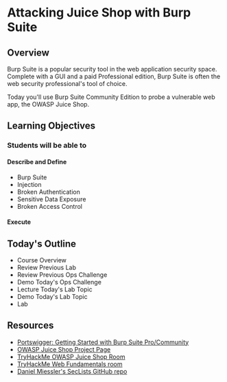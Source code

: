 # Attacking Juice Shop with Burp Suite

## Overview

Burp Suite is a popular security tool in the web application security space. Complete with a GUI and a paid Professional edition, Burp Suite is often the web security professional's tool of choice.

Today you'll use Burp Suite Community Edition to probe a vulnerable web app, the OWASP Juice Shop.

## Learning Objectives

### Students will be able to

#### Describe and Define

- Burp Suite
- Injection
- Broken Authentication
- Sensitive Data Exposure
- Broken Access Control

#### Execute

## Today's Outline

- Course Overview
- Review Previous Lab
- Review Previous Ops Challenge
- Demo Today's Ops Challenge
- Lecture Today's Lab Topic
- Demo Today's Lab Topic
- Lab

## Resources

- [Portswigger: Getting Started with Burp Suite Pro/Community](https://portswigger.net/burp/documentation/desktop/getting-started)
- [OWASP Juice Shop Project Page](https://owasp.org/www-project-juice-shop/)
- [TryHackMe OWASP Juice Shop Room](https://tryhackme.com/room/owaspjuiceshop)
- [TryHackMe Web Fundamentals room](https://tryhackme.com/room/webfundamentals)
- [Daniel Miessler's SecLists GitHub repo](https://github.com/danielmiessler/SecLists)
